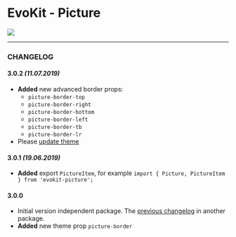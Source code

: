 [create_theme]: docs/base/theme

# EvoKit - Picture

[![](https://img.shields.io/npm/v/evokit-picture.svg)](https://www.npmjs.com/package/evokit-picture)

---

### CHANGELOG

#### 3.0.2 *(11.07.2019)*

- **Added** new advanced border props:
    - `picture-border-top`
    - `picture-border-right`
    - `picture-border-bottom`
    - `picture-border-left`
    - `picture-border-tb`
    - `picture-border-lr`
- Please [update theme][create_theme]

#### 3.0.1 *(19.06.2019)*

- **Added** export `PictureItem`, for example `import { Picture, PictureItem } from 'evokit-picture';`

#### 3.0.0

- Initial version independent package. The [previous changelog](packages/evokit/CHANGELOG.md) in another package.
- **Added** new theme prop `picture-border`
